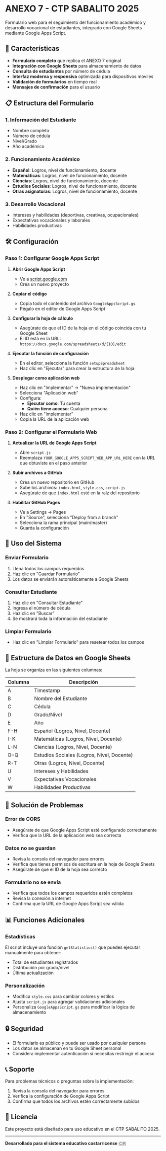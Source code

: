 # ANEXO 7 - CTP SABALITO 2025

Formulario web para el seguimiento del funcionamiento académico y desarrollo vocacional de estudiantes, integrado con Google Sheets mediante Google Apps Script.

## 🚀 Características

- **Formulario completo** que replica el ANEXO 7 original
- **Integración con Google Sheets** para almacenamiento de datos
- **Consulta de estudiantes** por número de cédula
- **Interfaz moderna y responsiva** optimizada para dispositivos móviles
- **Validación de formularios** en tiempo real
- **Mensajes de confirmación** para el usuario

## 📋 Estructura del Formulario

### 1. Información del Estudiante
- Nombre completo
- Número de cédula
- Nivel/Grado
- Año académico

### 2. Funcionamiento Académico
- **Español**: Logros, nivel de funcionamiento, docente
- **Matemáticas**: Logros, nivel de funcionamiento, docente
- **Ciencias**: Logros, nivel de funcionamiento, docente
- **Estudios Sociales**: Logros, nivel de funcionamiento, docente
- **Otras asignaturas**: Logros, nivel de funcionamiento, docente

### 3. Desarrollo Vocacional
- Intereses y habilidades (deportivas, creativas, ocupacionales)
- Expectativas vocacionales y laborales
- Habilidades productivas

## 🛠️ Configuración

### Paso 1: Configurar Google Apps Script

1. **Abrir Google Apps Script**
   - Ve a [script.google.com](https://script.google.com)
   - Crea un nuevo proyecto

2. **Copiar el código**
   - Copia todo el contenido del archivo `GoogleAppsScript.gs`
   - Pégalo en el editor de Google Apps Script

3. **Configurar la hoja de cálculo**
   - Asegúrate de que el ID de la hoja en el código coincida con tu Google Sheet
   - El ID está en la URL: `https://docs.google.com/spreadsheets/d/[ID]/edit`

4. **Ejecutar la función de configuración**
   - En el editor, selecciona la función `setupSpreadsheet`
   - Haz clic en "Ejecutar" para crear la estructura de la hoja

5. **Desplegar como aplicación web**
   - Haz clic en "Implementar" → "Nueva implementación"
   - Selecciona "Aplicación web"
   - Configura:
     - **Ejecutar como**: Tu cuenta
     - **Quién tiene acceso**: Cualquier persona
   - Haz clic en "Implementar"
   - Copia la URL de la aplicación web

### Paso 2: Configurar el Formulario Web

1. **Actualizar la URL de Google Apps Script**
   - Abre `script.js`
   - Reemplaza `YOUR_GOOGLE_APPS_SCRIPT_WEB_APP_URL_HERE` con la URL que obtuviste en el paso anterior

2. **Subir archivos a GitHub**
   - Crea un nuevo repositorio en GitHub
   - Sube los archivos: `index.html`, `style.css`, `script.js`
   - Asegúrate de que `index.html` esté en la raíz del repositorio

3. **Habilitar GitHub Pages**
   - Ve a Settings → Pages
   - En "Source", selecciona "Deploy from a branch"
   - Selecciona la rama principal (main/master)
   - Guarda la configuración

## 📱 Uso del Sistema

### Enviar Formulario
1. Llena todos los campos requeridos
2. Haz clic en "Guardar Formulario"
3. Los datos se enviarán automáticamente a Google Sheets

### Consultar Estudiante
1. Haz clic en "Consultar Estudiante"
2. Ingresa el número de cédula
3. Haz clic en "Buscar"
4. Se mostrará toda la información del estudiante

### Limpiar Formulario
- Haz clic en "Limpiar Formulario" para resetear todos los campos

## 🔧 Estructura de Datos en Google Sheets

La hoja se organiza en las siguientes columnas:

| Columna | Descripción |
|---------|-------------|
| A | Timestamp |
| B | Nombre del Estudiante |
| C | Cédula |
| D | Grado/Nivel |
| E | Año |
| F-H | Español (Logros, Nivel, Docente) |
| I-K | Matemáticas (Logros, Nivel, Docente) |
| L-N | Ciencias (Logros, Nivel, Docente) |
| O-Q | Estudios Sociales (Logros, Nivel, Docente) |
| R-T | Otras (Logros, Nivel, Docente) |
| U | Intereses y Habilidades |
| V | Expectativas Vocacionales |
| W | Habilidades Productivas |

## 🚨 Solución de Problemas

### Error de CORS
- Asegúrate de que Google Apps Script esté configurado correctamente
- Verifica que la URL de la aplicación web sea correcta

### Datos no se guardan
- Revisa la consola del navegador para errores
- Verifica que tienes permisos de escritura en la hoja de Google Sheets
- Asegúrate de que el ID de la hoja sea correcto

### Formulario no se envía
- Verifica que todos los campos requeridos estén completos
- Revisa la conexión a internet
- Confirma que la URL de Google Apps Script sea válida

## 📊 Funciones Adicionales

### Estadísticas
El script incluye una función `getStatistics()` que puedes ejecutar manualmente para obtener:
- Total de estudiantes registrados
- Distribución por grado/nivel
- Última actualización

### Personalización
- Modifica `style.css` para cambiar colores y estilos
- Ajusta `script.js` para agregar validaciones adicionales
- Personaliza `GoogleAppsScript.gs` para modificar la lógica de almacenamiento

## 🔒 Seguridad

- El formulario es público y puede ser usado por cualquier persona
- Los datos se almacenan en tu Google Sheet personal
- Considera implementar autenticación si necesitas restringir el acceso

## 📞 Soporte

Para problemas técnicos o preguntas sobre la implementación:
1. Revisa la consola del navegador para errores
2. Verifica la configuración de Google Apps Script
3. Confirma que todos los archivos estén correctamente subidos

## 📝 Licencia

Este proyecto está diseñado para uso educativo en el CTP SABALITO 2025.

---

**Desarrollado para el sistema educativo costarricense** 🇨🇷
